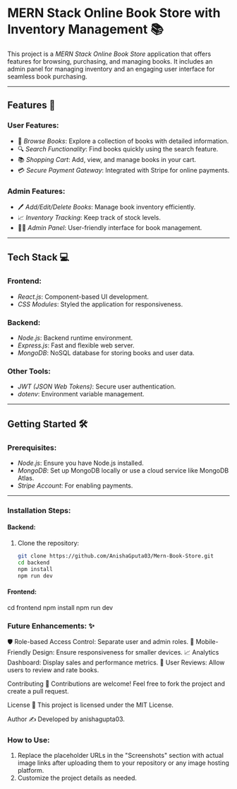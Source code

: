 # MERN Stack Online Book Store with Inventory Management 📚

This project is a *MERN Stack Online Book Store* application that offers features for browsing, purchasing, and managing books. It includes an admin panel for managing inventory and an engaging user interface for seamless book purchasing.

---

## Features 🚀

### User Features:
- 🛒 *Browse Books*: Explore a collection of books with detailed information.
- 🔍 *Search Functionality*: Find books quickly using the search feature.
- 📚 *Shopping Cart*: Add, view, and manage books in your cart.
- 💳 *Secure Payment Gateway*: Integrated with Stripe for online payments.

### Admin Features:
- 🖊 *Add/Edit/Delete Books*: Manage book inventory efficiently.
- 📈 *Inventory Tracking*: Keep track of stock levels.
- 🧑‍💻 *Admin Panel*: User-friendly interface for book management.

---

## Tech Stack 💻

### Frontend:
- *React.js*: Component-based UI development.
- *CSS Modules*: Styled the application for responsiveness.

### Backend:
- *Node.js*: Backend runtime environment.
- *Express.js*: Fast and flexible web server.
- *MongoDB*: NoSQL database for storing books and user data.

### Other Tools:
- *JWT (JSON Web Tokens)*: Secure user authentication.
- *dotenv*: Environment variable management.

---

## Getting Started 🛠

### Prerequisites:
- *Node.js*: Ensure you have Node.js installed.
- *MongoDB*: Set up MongoDB locally or use a cloud service like MongoDB Atlas.
- *Stripe Account*: For enabling payments.

---

### Installation Steps:

#### Backend:
1. Clone the repository:
   ```bash
   git clone https://github.com/AnishaGputa03/Mern-Book-Store.git
   cd backend
   npm install
   npm run dev
   
 #### Frontend:
 cd frontend
 npm install
 npm run dev



###  Future Enhancements: ✨
🛡 Role-based Access Control: Separate user and admin roles.
📱 Mobile-Friendly Design: Ensure responsiveness for smaller devices.
📈 Analytics Dashboard: Display sales and performance metrics.
🌟 User Reviews: Allow users to review and rate books.


Contributing 🤝
Contributions are welcome! Feel free to fork the project and create a pull request.

License 📝
This project is licensed under the MIT License.

Author ✍
Developed by anishagupta03.

### How to Use:

1. Replace the placeholder URLs in the "Screenshots" section with actual image links after uploading them to your repository or any image hosting platform.
2. Customize the project details as needed.
